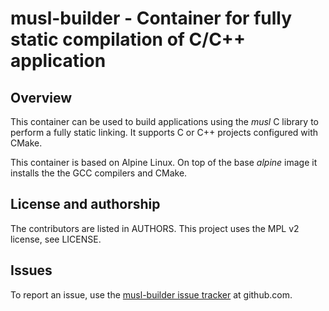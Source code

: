 # musl-builder - Container for fully static compilation of C/C++ application

## Overview

This container can be used to build applications using the *musl* C library to perform a fully
static linking. It supports C or C++ projects configured with CMake.

This container is based on Alpine Linux. On top of the base *alpine* image it installs the the GCC
compilers and CMake.

## License and authorship

The contributors are listed in AUTHORS. This project uses the MPL v2 license, see LICENSE.

## Issues

To report an issue, use the [musl-builder issue tracker](https://github.com/radupopescu/musl-builder/issues) at github.com.

